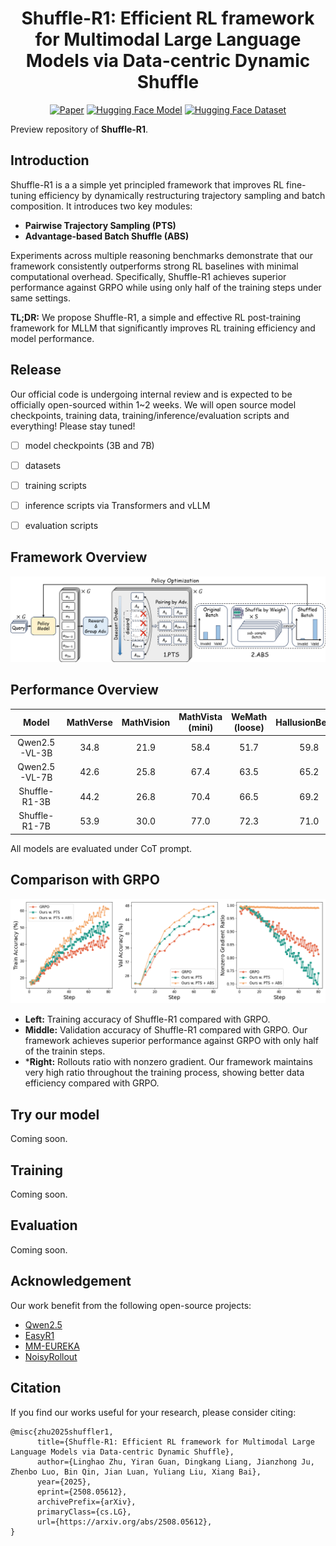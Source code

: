 <div align="center">

# Shuffle-R1: Efficient RL framework for Multimodal Large Language Models via Data-centric Dynamic Shuffle

[![Paper](https://img.shields.io/badge/paper-A42C25?style=flat&logo=arxiv&logoColor=white)](https://arxiv.org/abs/2508.05612) 
[![Hugging Face Model](https://img.shields.io/badge/%F0%9F%A4%97%20Hugging%20Face-Model-blue)](https://arxiv.org/abs/2508.05612) 
[![Hugging Face Dataset](https://img.shields.io/badge/%F0%9F%A4%97%20Hugging%20Face-Dataset-green)](https://arxiv.org/abs/2508.05612)

</div>

Preview repository of **Shuffle-R1**.

## Introduction
Shuffle-R1 is a a simple yet principled framework that improves RL fine-tuning efficiency by dynamically restructuring trajectory sampling and batch composition. It introduces two key modules:

- **Pairwise Trajectory Sampling (PTS)**
- **Advantage-based Batch Shuffle (ABS)**

Experiments across multiple reasoning benchmarks demonstrate that our framework consistently outperforms strong RL baselines with minimal computational overhead. Specifically, Shuffle-R1 achieves superior performance against GRPO while using only half of the training steps under same settings.

**TL;DR:** We propose Shuffle-R1, a simple and effective RL post-training framework for MLLM that significantly improves RL training efficiency and model performance.

## Release
Our official code is undergoing internal review and is expected to be officially open-sourced within 1~2 weeks. We will open source model checkpoints, training data, training/inference/evaluation scripts and everything! Please stay tuned!
 - [ ] model checkpoints (3B and 7B)
 - [ ] datasets
 - [ ] training scripts
 - [ ] inference scripts via Transformers and vLLM
 - [ ] evaluation scripts


## Framework Overview
![Framework Overview](assets/framework.png)

## Performance Overview
| Model | MathVerse | MathVision | MathVista (mini) | WeMath (loose) | HallusionBench | ChartQA | Avg. |
| :---: | :---: | :---: | :---: | :---: | :---: | :---: | :---: |
| Qwen2.5-VL-3B | 34.8 | 21.9 | 58.4 | 51.7 | 59.8 | 73.1 | 49.9 |
| Qwen2.5-VL-7B | 42.6 | 25.8 | 67.4 | 63.5 | 65.2 | 79.8 | 57.4 |
| Shuffle-R1-3B | 44.2 | 26.8 | 70.4 | 66.5 | 69.2 | 79.9 | 59.5 |
| Shuffle-R1-7B | 53.9 | 30.0 | 77.0 | 72.3 | 71.0 | 84.1 | 64.7 |

All models are evaluated under CoT prompt.

## Comparison with GRPO
![Training and validation dynamics](assets/compare_with_grpo.png)
 - **Left:** Training accuracy of Shuffle-R1 compared with GRPO. 
 - **Middle:** Validation accuracy of Shuffle-R1 compared with GRPO. Our framework achieves superior performance against GRPO with only half of the trainin steps. 
 - ***Right:** Rollouts ratio with nonzero gradient. Our framework maintains very high ratio throughout the training process, showing better data efficiency compared with GRPO.

## Try our model
Coming soon.

## Training
Coming soon.

## Evaluation
Coming soon.


## Acknowledgement
Our work benefit from the following open-source projects:
- [Qwen2.5](https://github.com/QwenLM/Qwen2.5)
- [EasyR1](https://github.com/hiyouga/EasyR1)
- [MM-EUREKA](https://github.com/ModalMinds/MM-EUREKA)
- [NoisyRollout](https://github.com/NUS-TRAIL/NoisyRollout)

## Citation
If you find our works useful for your research, please consider citing:
```
@misc{zhu2025shuffler1,
      title={Shuffle-R1: Efficient RL framework for Multimodal Large Language Models via Data-centric Dynamic Shuffle}, 
      author={Linghao Zhu, Yiran Guan, Dingkang Liang, Jianzhong Ju, Zhenbo Luo, Bin Qin, Jian Luan, Yuliang Liu, Xiang Bai},
      year={2025},
      eprint={2508.05612},
      archivePrefix={arXiv},
      primaryClass={cs.LG},
      url={https://arxiv.org/abs/2508.05612}, 
}
```
